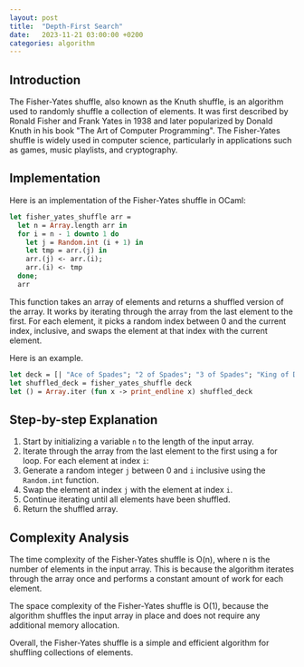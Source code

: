 ```yaml
---
layout: post
title:  "Depth-First Search"
date:   2023-11-21 03:00:00 +0200
categories: algorithm
---
```


## Introduction  
The Fisher-Yates shuffle, also known as the Knuth shuffle, is an algorithm used to randomly shuffle a collection of elements. It was first described by Ronald Fisher and Frank Yates in 1938 and later popularized by Donald Knuth in his book "The Art of Computer Programming". The Fisher-Yates shuffle is widely used in computer science, particularly in applications such as games, music playlists, and cryptography.  
   
## Implementation  
Here is an implementation of the Fisher-Yates shuffle in OCaml:  
   
```ocaml  
let fisher_yates_shuffle arr =  
  let n = Array.length arr in  
  for i = n - 1 downto 1 do  
    let j = Random.int (i + 1) in  
    let tmp = arr.(j) in  
    arr.(j) <- arr.(i);  
    arr.(i) <- tmp  
  done;  
  arr  
```  

This function takes an array of elements and returns a shuffled version of the array. It works by iterating through the array from the last element to the first. For each element, it picks a random index between 0 and the current index, inclusive, and swaps the element at that index with the current element.  

Here is an example.

```ocaml
let deck = [| "Ace of Spades"; "2 of Spades"; "3 of Spades"; "King of Diamonds" |]  
let shuffled_deck = fisher_yates_shuffle deck  
let () = Array.iter (fun x -> print_endline x) shuffled_deck  
```

## Step-by-step Explanation  
1. Start by initializing a variable `n` to the length of the input array.  
2. Iterate through the array from the last element to the first using a for loop. For each element at index `i`:  
3. Generate a random integer `j` between 0 and `i` inclusive using the `Random.int` function.  
4. Swap the element at index `j` with the element at index `i`.  
5. Continue iterating until all elements have been shuffled.  
6. Return the shuffled array.  
   
## Complexity Analysis  
The time complexity of the Fisher-Yates shuffle is O(n), where n is the number of elements in the input array. This is because the algorithm iterates through the array once and performs a constant amount of work for each element.  
   
The space complexity of the Fisher-Yates shuffle is O(1), because the algorithm shuffles the input array in place and does not require any additional memory allocation.  
   
Overall, the Fisher-Yates shuffle is a simple and efficient algorithm for shuffling collections of elements.